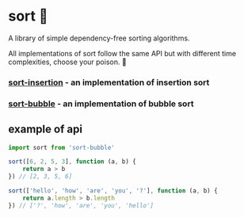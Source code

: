 # sort 🚀
A library of simple dependency-free sorting algorithms.

All implementations of sort follow the same API but with different time complexities, choose your poison. 🍲

### [sort-insertion](https://www.npmjs.com/package/sort-insertion) - an implementation of insertion sort
### [sort-bubble](https://www.npmjs.com/package/sort-bubble) - an implementation of bubble sort

## example of api
```js
import sort from 'sort-bubble'

sort([6, 2, 5, 3], function (a, b) {
	return a > b
}) // [2, 3, 5, 6]

sort(['hello', 'how', 'are', 'you', '?'], function (a, b) {
	return a.length > b.length
}) // ['?', 'how', 'are', 'you', 'hello']

```
